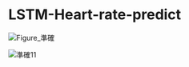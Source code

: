 ﻿# LSTM-Heart-rate-predict

![Figure_準確](https://github.com/user-attachments/assets/94e6248d-851a-45dc-9e62-0c4e8e364754)



![準確11](https://github.com/user-attachments/assets/85aaa7d3-8666-4e45-a516-47a208ae2129)


